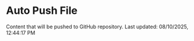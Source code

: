 # Auto Push File

Content that will be pushed to GitHub repository.
Last updated: 08/10/2025, 12:44:17 PM